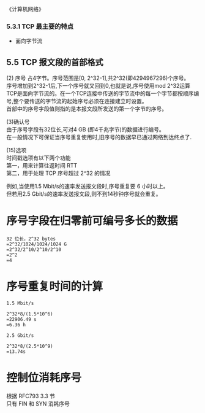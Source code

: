 《计算机网络》
### 5.3.1 TCP 最主要的特点
* 面向字节流

## 5.5 TCP 报文段的首部格式
(2) 序号
占4字节。序号范围是[0, 2^32-1],共2^32(即4294967296)个序号。  
序号增加到2^32-1后,下一个序号就又回到0,也就是说,序号使用mod 2^32运算  
TCP是面向字节流的。在一个TCP连接中传送的字节流中的每一个字节都按顺序编号,整个要传送的字节流的起始序号必须在连接建立时设置。  
首部中的序号字段值则指的是本报文段所发送的第一个字节的序号。


(3)确认号  
由于序号字段有32位长,可对4 GB (即4千兆字节)的数据进行编号。  
在一般情况下可保证当序号重复使用时,旧序号的数据早已通过网络到达终点了.

(15)选项  
时间戳选项有以下两个功能  
第一，用来计算往返时间 RTT  
第二，用于处理 TCP 序号超过 2^32 的情况  

例如,当使用1.5 Mbit/s的速率发送报文段时,序号重复要 6 小时以上。  
但若用2.5 Gbit/s的速率发送报文段,则不到14秒钟序号就会重复。

# 序号字段在归零前可编号多长的数据
    32 位长，2^32 bytes
    =2^32/1024/1024/1024 G
    =2^32/2^10/2^10/2^10
    =2^2
    =4

# 序号重复时间的计算
    1.5 Mbit/s
    
    2^32*8/(1.5*10^6)
    =22906.49 s
    =6.36 h
    
    2.5 Gbit/s
    
    2^32*8/(2.5*10^9)
    =13.74s
    
    
# 控制位消耗序号
根据 RFC793 3.3 节  
只有 FIN 和 SYN 消耗序号